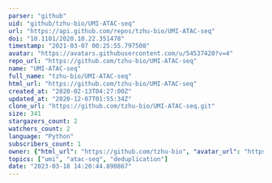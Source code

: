 ```yaml
---
parser: "github"
uid: "github/tzhu-bio/UMI-ATAC-seq"
url: "https://api.github.com/repos/tzhu-bio/UMI-ATAC-seq"
doi: "10.1101/2020.10.22.351478"
timestamp: "2021-03-07 00:25:55.797508"
avatar: "https://avatars.githubusercontent.com/u/54537420?v=4"
repo_url: "https://github.com/tzhu-bio/UMI-ATAC-seq"
name: "UMI-ATAC-seq"
full_name: "tzhu-bio/UMI-ATAC-seq"
html_url: "https://github.com/tzhu-bio/UMI-ATAC-seq"
created_at: "2020-02-13T04:27:00Z"
updated_at: "2020-12-07T01:55:34Z"
clone_url: "https://github.com/tzhu-bio/UMI-ATAC-seq.git"
size: 341
stargazers_count: 2
watchers_count: 2
language: "Python"
subscribers_count: 1
owner: {"html_url": "https://github.com/tzhu-bio", "avatar_url": "https://avatars.githubusercontent.com/u/54537420?v=4", "login": "tzhu-bio", "type": "User"}
topics: ["umi", "atac-seq", "deduplication"]
date: "2023-03-18 14:20:44.890867"
---
```

